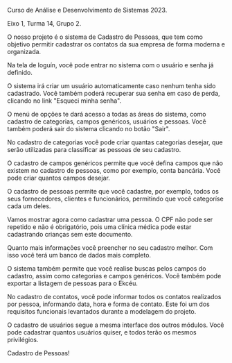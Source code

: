 Curso de Análise e Desenvolvimento de Sistemas 2023.

Eixo 1, Turma 14, Grupo 2.

O nosso projeto é o sistema de Cadastro de Pessoas, que tem como objetivo permitir cadastrar os contatos da sua empresa de forma moderna e organizada.




Na tela de loguín, você pode entrar no sistema com o usuário e senha já definido.

O sistema irá criar um usuário automaticamente caso nenhum tenha sido cadastrado. Você também poderá recuperar sua senha em caso de perda, clicando no link "Esqueci minha senha".

O menú de opções te dará acesso a todas as áreas do sistema, como cadastro de categorias, campos genéricos, usuários e pessoas. Você também poderá sair do sistema clicando no botão "Sair".

No cadastro de categorias você pode criar quantas categorias desejar, que serão utilizadas para classificar as pessoas de seu cadastro.

O cadastro de campos genéricos permite que você defina campos que não existem no cadastro de pessoas, como por exemplo, conta bancária. Você pode criar quantos campos desejar.

O cadastro de pessoas permite que você cadastre, por exemplo, todos os seus fornecedores, clientes e funcionários, permitindo que você categoríse cada um deles.

Vamos mostrar agora como cadastrar uma pessoa. O CPF não pode ser repetido e não é obrigatório, pois uma clínica médica pode estar cadastrando crianças sem este documento.

Quanto mais informações você preencher no seu cadastro melhor. Com isso você terá um banco de dados mais completo.

O sistema também permite que você realise buscas pelos campos do cadastro, assim como categorias e campos genéricos. Você também pode exportar a listagem de pessoas para o Ekcéu.

No cadastro de contatos, você pode informar todos os contatos realizados por pessoa, informando data, hora e forma de contato. Este foi um dos requisitos funcionais levantados durante a modelagem do projeto.

O cadastro de usuários segue a mesma interface dos outros módulos. Você pode cadastrar quantos usuários quiser, e todos terão os mesmos privilégios.

Cadastro de Pessoas!
